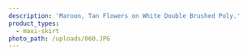 ```yaml
---
description: 'Maroon, Tan Flowers on White Double Brushed Poly.'
product_types:
  - maxi-skirt
photo_path: /uploads/060.JPG
---
```

